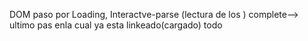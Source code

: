 DOM
paso por 
Loading,
Interactve-parse (lectura de los )
complete--> ultimo pas enla cual ya esta linkeado(cargado) todo
